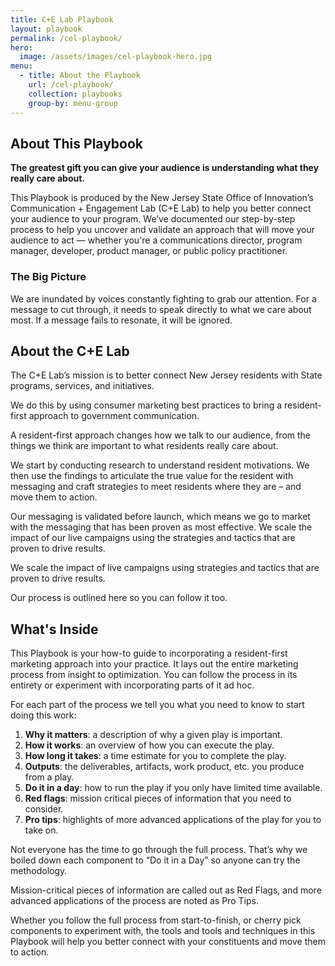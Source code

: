 ```yaml
---
title: C+E Lab Playbook
layout: playbook
permalink: /cel-playbook/
hero:
  image: /assets/images/cel-playbook-hero.jpg
menu:
  - title: About the Playbook
    url: /cel-playbook/
    collection: playbooks
    group-by: menu-group
---
```


## About This Playbook

**The greatest gift you can give your audience is understanding what they really care about.**

This Playbook is produced by the New Jersey State Office of Innovation’s Communication + Engagement Lab (C+E Lab) to help you better connect your audience to your program. We’ve documented our step-by-step process to help you uncover and validate an approach that will move your audience to act — whether you're a communications director, program manager, developer, product manager, or public policy practitioner.

### The Big Picture

We are inundated by voices constantly fighting to grab our attention. For a message to cut through, it needs to speak directly to what we care about most. If a message fails to resonate, it will be ignored.

## About the C+E Lab

The C+E Lab’s mission is to better connect New Jersey residents with State programs, services, and initiatives.

We do this by using consumer marketing best practices to bring a resident-first approach to government communication.

A resident-first approach changes how we talk to our audience, from the things we think are important to what residents really care about.

We start by conducting research to understand resident motivations. We then use the findings to articulate the true value for the resident with messaging and craft strategies to meet residents where they are – and move them to action.

Our messaging is validated before launch, which means we go to market with the messaging that has been proven as most effective. We scale the impact of our live campaigns using the strategies and tactics that are proven to drive results.

We scale the impact of live campaigns using strategies and tactics that are proven to drive results.

Our process is outlined here so you can follow it too.

## What's Inside

This Playbook is your how-to guide to incorporating a resident-first marketing approach into your practice. It lays out the entire marketing process from insight to optimization. You can follow the process in its entirety or experiment with incorporating parts of it ad hoc.

For each part of the process we tell you what you need to know to start doing this work:

1. **Why it matters**: a description of why a given play is important.
2. **How it works**: an overview of how you can execute the play.
3. **How long it takes**: a time estimate for you to complete the play.
4. **Outputs**: the deliverables, artifacts, work product, etc. you produce from a play.
5. **Do it in a day**: how to run the play if you only have limited time available.
6. **Red flags**: mission critical pieces of information that you need to consider.
7. **Pro tips**: highlights of more advanced applications of the play for you to take on.

Not everyone has the time to go through the full process. That’s why we boiled down each component to “Do it in a Day” so anyone can try the methodology.

Mission-critical pieces of information are called out as Red Flags, and more advanced applications of the process are noted as Pro Tips.

Whether you follow the full process from start-to-finish, or cherry pick components to experiment with, the tools and tools and techniques in this Playbook will help you better connect with your constituents and move them to action.
